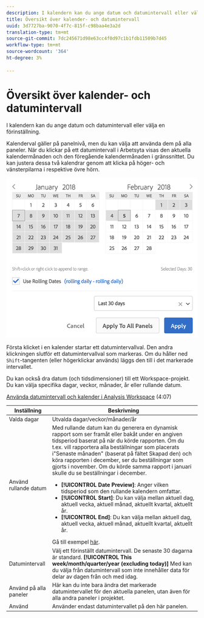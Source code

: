 ```yaml
---
description: I kalendern kan du ange datum och datumintervall eller välja en förinställning.
title: Översikt över kalender- och datumintervall
uuid: 3d7727ba-9070-4f7c-815f-c98baa4e3a2d
translation-type: tm+mt
source-git-commit: 7dc245671d98e63cc4f0d97c1b1fdb11509b7d45
workflow-type: tm+mt
source-wordcount: '364'
ht-degree: 3%

---
```



# Översikt över kalender- och datumintervall

I kalendern kan du ange datum och datumintervall eller välja en förinställning.

Kalenderval gäller på panelnivå, men du kan välja att använda dem på alla paneler. När du klickar på ett datumintervall i Arbetsyta visas den aktuella kalendermånaden och den föregående kalendermånaden i gränssnittet. Du kan justera dessa två kalendrar genom att klicka på höger- och vänsterpilarna i respektive övre hörn.

![Kalender](assets/aw_calendar.png)

Första klicket i en kalender startar ett datumintervallval. Den andra klickningen slutför ett datumintervallval som markeras. Om du håller ned `Shift`-tangenten (eller högerklickar används) läggs den till i det markerade intervallet.

Du kan också dra datum (och tidsdimensioner) till ett Workspace-projekt. Du kan välja specifika dagar, veckor, månader, år eller rullande datum.

[Använda datumintervall och kalender i Analysis Workspace](https://docs.adobe.com/content/help/en/analytics-learn/tutorials/analysis-workspace/calendar-and-date-ranges/using-dates-in-analysis-workspace.html)  (4:07)

| Inställning | Beskrivning |
| --- | --- |
| Valda dagar | Utvalda dagar/veckor/månader/år |
| Använd rullande datum | Med rullande datum kan du generera en dynamisk rapport som ser framåt eller bakåt under en angiven tidsperiod baserat på när du körde rapporten. Om du t.ex. vill rapportera alla beställningar som placerats i&quot;Senaste månaden&quot; (baserat på fältet Skapad den) och köra rapporten i december, ser du beställningar som gjorts i november. Om du körde samma rapport i januari skulle du se beställningar i december.<ul><li>**[!UICONTROL Date Preview]**: Anger vilken tidsperiod som den rullande kalendern omfattar.</li><li>**[!UICONTROL Start]**: Du kan välja mellan aktuell dag, aktuell vecka, aktuell månad, aktuellt kvartal, aktuellt år.</li><li>**[!UICONTROL End]**: Du kan välja mellan aktuell dag, aktuell vecka, aktuell månad, aktuellt kvartal, aktuellt år.</li></ul>Gå till exempel [här](/help/components/date-ranges/custom-date-ranges.md). |
| Datumintervall | Välj ett förinställt datumintervall. De senaste 30 dagarna är standard. **[!UICONTROL This week/month/quarter/year (excluding today)]** Med kan du välja från datumintervall som inte innehåller data för delar av dagen från och med idag. |
| Använd på alla paneler | Här kan du inte bara ändra det markerade datumintervallet för den aktuella panelen, utan även för alla andra paneler i projektet. |
| Använd | Använder endast datumintervallet på den här panelen. |
